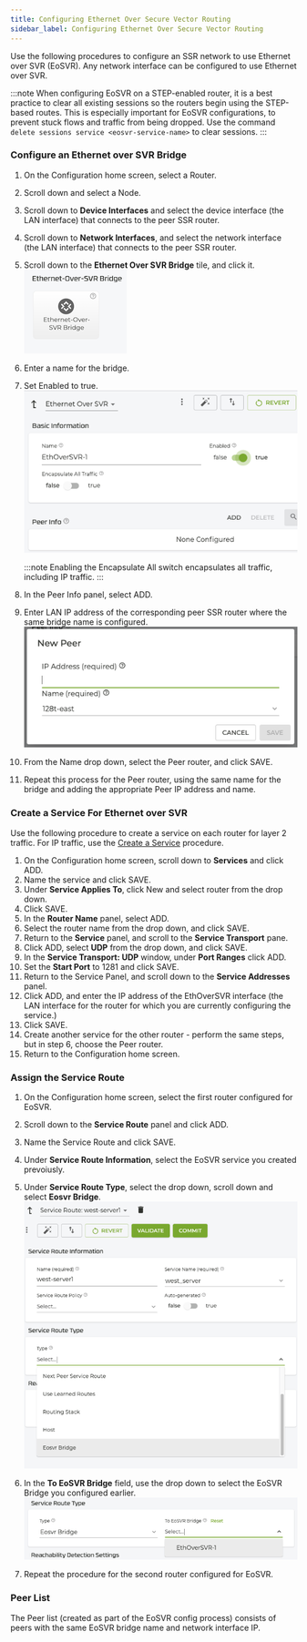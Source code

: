 ```yaml
---
title: Configuring Ethernet Over Secure Vector Routing
sidebar_label: Configuring Ethernet Over Secure Vector Routing
---
```


Use the following procedures to configure an SSR network to use Ethernet over SVR (EoSVR). Any network interface can be configured to use Ethernet over SVR. 

:::note
When configuring EoSVR on a STEP-enabled router, it is a best practice to clear all existing sessions so the routers begin using the STEP-based routes. This is especially important for EoSVR configurations, to prevent stuck flows and traffic from being dropped. Use the command `delete sessions service <eosvr-service-name>` to clear sessions.
:::

### Configure an Ethernet over SVR Bridge

1. On the Configuration home screen, select a Router.
2. Scroll down and select a Node.
3. Scroll down to **Device Interfaces** and select the device interface (the LAN interface) that connects to the peer SSR router. 
4. Scroll down to **Network Interfaces**, and select the network interface (the LAN interface) that connects to the peer SSR router.
5. Scroll down to the **Ethernet Over SVR Bridge** tile, and click it. 
	![Ethernet over SVR](/img/config_EthoSVR_tile.png)

6. Enter a name for the bridge. 
7. Set Enabled to true. 
	![Name the Bridge](/img/config_EthoSVR_BridgeS5.png)

	:::note
	Enabling the Encapsulate All switch encapsulates all traffic, including IP traffic. 
	:::

8. In the Peer Info panel, select ADD.
9. Enter LAN IP address of the corresponding peer SSR router where the same bridge name is configured.
	![Peer Info](/img/config_EthoSVR_BridgeS8.png)

10. From the Name drop down, select the Peer router, and click SAVE. 
11. Repeat this process for the Peer router, using the same name for the bridge and adding the appropriate Peer IP address and name. 

### Create a Service For Ethernet over SVR

Use the following procedure to create a service on each router for layer 2 traffic. For IP traffic, use the [Create a Service](intro_basic_conductor_config.md#create-a-service) procedure.

1. On the Configuration home screen, scroll down to **Services** and click ADD.
2. Name the service and click SAVE.
3. Under **Service Applies To**, click New and select router from the drop down. 
4. Click SAVE.
5. In the **Router Name** panel, select ADD.
6. Select the router name from the drop down, and click SAVE.
7. Return to the **Service** panel, and scroll to the **Service Transport** pane.
8. Click ADD, select **UDP** from the drop down, and click SAVE. 
9. In the **Service Transport: UDP** window, under **Port Ranges** click ADD.
10. Set the **Start Port** to 1281 and click SAVE.
11. Return to the Service Panel, and scroll down to the **Service Addresses** panel. 
12. Click ADD, and enter the IP address of the EthOverSVR interface (the LAN interface for the router for which you are currently configuring the service.)
13. Click SAVE.
14. Create another service for the other router - perform the same steps, but in step 6, choose the Peer router.
15. Return to the Configuration home screen.

### Assign the Service Route

1. On the Configuration home screen, select the first router configured for EoSVR.
2. Scroll down to the **Service Route** panel and click ADD.
3. Name the Service Route and click SAVE.
4. Under **Service Route Information**, select the EoSVR service you created prevoiusly.
5. Under **Service Route Type**, select the drop down, scroll down and select **Eosvr Bridge**. 
	![Service Route Type](/img/config_EthoSVR_ASR5.png)

6. In the **To EoSVR Bridge** field, use the drop down to select the EoSVR Bridge you configured earlier. 
	![Service Route Type Next](/img/config_EthoSVR_ASR6.png)

7. Repeat the procedure for the second router configured for EoSVR. 

### Peer List

The Peer list (created as part of the EoSVR config process) consists of peers with the same EoSVR bridge name and network interface IP.  
